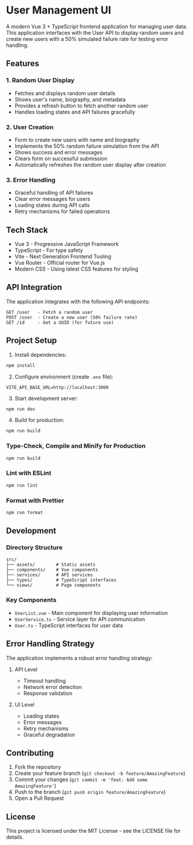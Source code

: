 # User Management UI

A modern Vue 3 + TypeScript frontend application for managing user data. This application interfaces with the User API to display random users and create new users with a 50% simulated failure rate for testing error handling.

## Features

### 1. Random User Display
- Fetches and displays random user details
- Shows user's name, biography, and metadata
- Provides a refresh button to fetch another random user
- Handles loading states and API failures gracefully

### 2. User Creation
- Form to create new users with name and biography
- Implements the 50% random failure simulation from the API
- Shows success and error messages
- Clears form on successful submission
- Automatically refreshes the random user display after creation

### 3. Error Handling
- Graceful handling of API failures
- Clear error messages for users
- Loading states during API calls
- Retry mechanisms for failed operations

## Tech Stack

- Vue 3 - Progressive JavaScript Framework
- TypeScript - For type safety
- Vite - Next Generation Frontend Tooling
- Vue Router - Official router for Vue.js
- Modern CSS - Using latest CSS features for styling

## API Integration

The application integrates with the following API endpoints:

```
GET /user   - Fetch a random user
POST /user  - Create a new user (50% failure rate)
GET /id     - Get a UUID (for future use)
```

## Project Setup

1. Install dependencies:
```sh
npm install
```

2. Configure environment (create `.env` file):
```env
VITE_API_BASE_URL=http://localhost:3000
```

3. Start development server:
```sh
npm run dev
```

4. Build for production:
```sh
npm run build
```

### Type-Check, Compile and Minify for Production
```sh
npm run build
```

### Lint with ESLint
```sh
npm run lint
```

### Format with Prettier
```sh
npm run format
```

## Development

### Directory Structure
```
src/
├── assets/        # Static assets
├── components/    # Vue components
├── services/      # API services
├── types/         # TypeScript interfaces
└── views/         # Page components
```

### Key Components

- `UserList.vue` - Main component for displaying user information
- `UserService.ts` - Service layer for API communication
- `User.ts` - TypeScript interfaces for user data

## Error Handling Strategy

The application implements a robust error handling strategy:

1. API Level
   - Timeout handling
   - Network error detection
   - Response validation

2. UI Level
   - Loading states
   - Error messages
   - Retry mechanisms
   - Graceful degradation

## Contributing

1. Fork the repository
2. Create your feature branch (`git checkout -b feature/AmazingFeature`)
3. Commit your changes (`git commit -m 'feat: Add some AmazingFeature'`)
4. Push to the branch (`git push origin feature/AmazingFeature`)
5. Open a Pull Request

## License

This project is licensed under the MIT License - see the LICENSE file for details.
